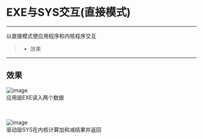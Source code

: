 # EXE与SYS交互(直接模式)

------

以直接模式使应用程序和内核程序交互
> * 效果

------
## 效果
![image](https://github.com/luguanxing/Kernel-Driver/blob/master/08-EXE%E4%B8%8ESYS%E4%BA%A4%E4%BA%92(%E7%9B%B4%E6%8E%A5%E6%A8%A1%E5%BC%8F)/pictures/0.jpg?raw=true)<br>
应用层EXE读入两个数据<br><br><br>

![image](https://github.com/luguanxing/Kernel-Driver/blob/master/07-EXE%E4%B8%8ESYS%E4%BA%A4%E4%BA%92(%E7%BC%93%E5%86%B2%E6%A8%A1%E5%BC%8F)/pictures/1.jpg?raw=true)<br>
驱动层SYS在内核计算加和减结果并返回<br><br><br>
